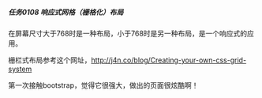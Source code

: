 ##### 任务0108 响应式网格（栅格化）布局
在屏幕尺寸大于768时是一种布局，小于768时是另一种布局，是一个响应式的应用。

栅栏式布局参考这个网址，http://j4n.co/blog/Creating-your-own-css-grid-system

第一次接触bootstrap，觉得它很强大，做出的页面很炫酷啊！ 


